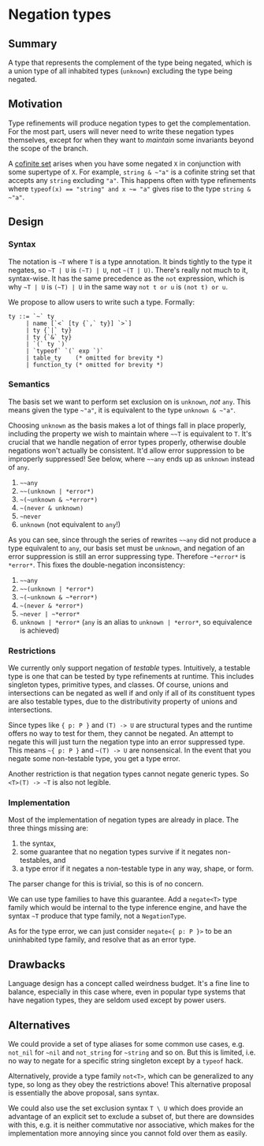 # Negation types

## Summary

A type that represents the complement of the type being negated, which is a union type of all inhabited types (`unknown`) excluding the type being negated.

## Motivation

Type refinements will produce negation types to get the complementation. For the most part, users will never need to write these negation types themselves, except for when they want to _maintain_ some invariants beyond the scope of the branch.

A [cofinite set](https://en.wikipedia.org/wiki/Cofiniteness) arises when you have some negated `X` in conjunction with some supertype of `X`. For example, `string & ~"a"` is a cofinite string set that accepts any `string` excluding `"a"`. This happens often with type refinements where `typeof(x) == "string" and x ~= "a"` gives rise to the type `string & ~"a"`.

## Design

### Syntax

The notation is `~T` where `T` is a type annotation. It binds tightly to the type it negates, so `~T | U` is `(~T) | U`, not `~(T | U)`. There's really not much to it, syntax-wise. It has the same precedence as the `not` expression, which is why `~T | U` is `(~T) | U` in the same way `not t or u` is `(not t) or u`.

We propose to allow users to write such a type. Formally:

```ebnf
ty ::= `~` ty
     | name [`<` [ty {`,` ty}] `>`]
     | ty {`|` ty}
     | ty {`&` ty}
     | `(` ty `)`
     | `typeof` `(` exp `)`
     | table_ty    (* omitted for brevity *)
     | function_ty (* omitted for brevity *)
```

### Semantics

The basis set we want to perform set exclusion on is `unknown`, _not_ `any`. This means given the type `~"a"`, it is equivalent to the type `unknown & ~"a"`.

Choosing `unknown` as the basis makes a lot of things fall in place properly, including the property we wish to maintain where `~~T` is equivalent to `T`. It's crucial that we handle negation of error types properly, otherwise double negations won't actually be consistent. It'd allow error suppression to be improperly suppressed! See below, where `~~any` ends up as `unknown` instead of `any`.

1. `~~any`
2. `~~(unknown | *error*)`
3. `~(~unknown & ~*error*)`
4. `~(never & unknown)`
5. `~never`
6. `unknown` (not equivalent to `any`!)

As you can see, since through the series of rewrites `~~any` did not produce a type equivalent to `any`, our basis set must be `unknown`, and negation of an error suppression is still an error suppressing type. Therefore `~*error*` is `*error*`. This fixes the double-negation inconsistency:

1. `~~any`
2. `~~(unknown | *error*)`
3. `~(~unknown & ~*error*)`
4. `~(never & *error*)`
5. `~never | ~*error*`
6. `unknown | *error*` (`any` is an alias to `unknown | *error*`, so equivalence is achieved)

### Restrictions

We currently only support negation of _testable_ types. Intuitively, a testable type is one that can be tested by type refinements at runtime. This includes singleton types, primitive types, and classes. Of course, unions and intersections can be negated as well if and only if all of its constituent types are also testable types, due to the distributivity property of unions and intersections.

Since types like `{ p: P }` and `(T) -> U` are structural types and the runtime offers no way to test for them, they cannot be negated. An attempt to negate this will just turn the negation type into an error suppressed type. This means `~{ p: P }` and `~(T) -> U` are nonsensical. In the event that you negate some non-testable type, you get a type error.

Another restriction is that negation types cannot negate generic types. So `<T>(T) -> ~T` is also not legible.

### Implementation

Most of the implementation of negation types are already in place. The three things missing are:

1. the syntax,
2. some guarantee that no negation types survive if it negates non-testables, and
3. a type error if it negates a non-testable type in any way, shape, or form.

The parser change for this is trivial, so this is of no concern.

We can use type families to have this guarantee. Add a `negate<T>` type family which would be internal to the type inference engine, and have the syntax `~T` produce that type family, not a `NegationType`.

As for the type error, we can just consider `negate<{ p: P }>` to be an uninhabited type family, and resolve that as an error type.

## Drawbacks

Language design has a concept called weirdness budget. It's a fine line to balance, especially in this case where, even in popular type systems that have negation types, they are seldom used except by power users.

## Alternatives

We could provide a set of type aliases for some common use cases, e.g. `not_nil` for `~nil` and `not_string` for `~string` and so on. But this is limited, i.e. no way to negate for a specific string singleton except by a `typeof` hack.

Alternatively, provide a type family `not<T>`, which can be generalized to any type, so long as they obey the restrictions above! This alternative proposal is essentially the above proposal, sans syntax.

We could also use the set exclusion syntax `T \ U` which does provide an advantage of an explicit set to exclude a subset of, but there are downsides with this, e.g. it is neither commutative nor associative, which makes for the implementation more annoying since you cannot fold over them as easily.
